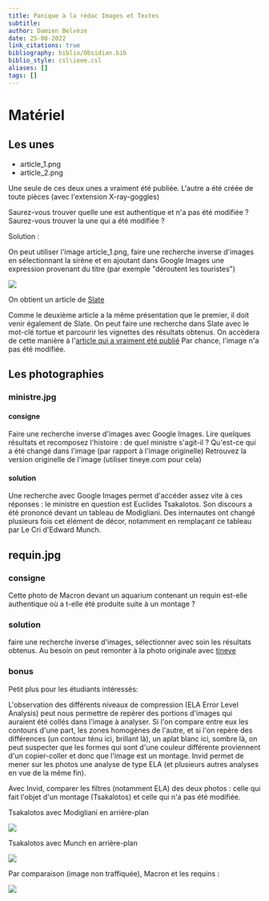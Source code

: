 ```yaml
---
title: Panique à la rédac Images et Textes
subtitle:
author: Damien Belvèze
date: 25-08-2022
link_citations: true
bibliography: biblio/Obsidian.bib
biblio_style: csl\ieee.csl
aliases: []
tags: []
---
```


# Matériel

## Les unes

- article_1.png 
- article_2.png

Une seule de ces deux unes a vraiment été publiée. L'autre a été créée de toute pièces (avec l'extension X-ray-goggles)

Saurez-vous trouver quelle une est authentique et n'a pas été modifiée ?
Saurez-vous trouver la une qui a été modifiée ?

Solution : 

On peut utiliser l'image article_1.png, faire une recherche inverse d'images en sélectionnant la sirène et en ajoutant dans Google Images une expression provenant du titre (par exemple "déroutent les touristes")

![](sirene.jpg)

On obtient un article de [Slate](http://www.slate.fr/story/229763/etrangers-sirenes-premier-mercredi-mois-france-touristes-alarme-alerte)

Comme le deuxième article a la même présentation que le premier, il doit venir également de Slate. On peut faire une recherche dans Slate avec le mot-clé tortue et parcourir les vignettes des résultats obtenus. On accèdera de cette manière à l'[article qui a vraiment été publié](http://www.slate.fr/story/229967/thailande-animaux-vivants-valises-aeroport-saisie-trafic-illegal-tortues-lezards-sepents) 
Par chance, l'image n'a pas été modifiée.

## Les photographies 

### ministre.jpg

#### consigne

Faire une recherche inverse d'images avec Google Images. Lire quelques résultats et recomposez l'histoire : 
de quel ministre s'agit-il ? 
Qu'est-ce qui a été changé dans l'image (par rapport à l'image originelle)
Retrouvez la version originelle de l'image (utiliser tineye.com pour cela)

#### solution
Une recherche avec Google Images permet d'accéder assez vite à ces réponses : le ministre en question est Euclides Tsakalotos. Son discours a été prononcé devant un tableau de Modigliani. Des internautes ont changé plusieurs fois cet élément de décor, notamment en remplaçant ce tableau par Le Cri d'Edward Munch. 

## requin.jpg

### consigne

Cette photo de Macron devant un aquarium contenant un requin est-elle authentique où a t-elle été produite suite à un montage ?

### solution

faire une recherche inverse d'images, sélectionner avec soin les résultats obtenus. 
Au besoin on peut remonter à la photo originale avec [tineye](https://www.tineye.com)

### bonus

Petit plus pour les étudiants intéressés:

L'observation des différents niveaux de compression (ELA Error Level Analysis) peut nous permettre de repérer des portions d'images qui auraient été collés dans l'image à analyser. 
Si l'on compare entre eux les contours d'une part, les zones homogènes de l'autre, et si l'on repère des différences (un contour ténu ici, brillant là), un aplat blanc ici, sombre là, on peut suspecter que les formes qui sont d'une couleur différente proviennent d'un copier-coller et donc que l'image est un montage.
Invid permet de mener sur les photos une analyse de type ELA (et plusieurs autres analyses en vue de la même fin).

Avec Invid, comparer les filtres (notamment ELA) des deux photos : celle qui fait l'objet d'un montage (Tsakalotos) et celle qui n'a pas été modifiée.

Tsakalotos avec Modigliani en arrière-plan

![](images/ELA_modigliani.png)

Tsakalotos avec Munch en arrière-plan

![](images/ELA_munch.jpg)

Par comparaison (image non traffiquée), Macron et les requins : 

![](ELA_requins.jpg)
